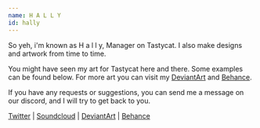 ```yaml
---
name: H A L L Y
id: hally
---
```

So yeh, i'm known as H a l l y, Manager on Tastycat. I also make designs and artwork from time to time.

You might have seen my art for Tastycat here and there. Some examples can be found below. For more art you can visit my [DeviantArt](http://hallynl.deviantart.com/) and [Behance](https://www.behance.net/hally_nl).

If you have any requests or suggestions, you can send me a message on our discord, and I will try to get back to you.

[Twitter](https://twitter.com/hally_nl) | [Soundcloud](https://soundcloud.com/hally_nl) | [DeviantArt](http://hallynl.deviantart.com/) | [Behance](https://www.behance.net/hally_nl)
